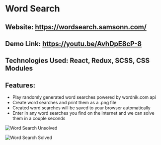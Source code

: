 # Word Search

## Website: https://wordsearch.samsonn.com/

## Demo Link: https://youtu.be/AvhDpE8cP-8

## Technologies Used: React, Redux, SCSS, CSS Modules

## Features:
* Play randomly generated word searches powered by wordnik.com api
* Create word searches and print them as a .png file
* Created word searches will be saved to your browser automatically
* Enter in any word searches you find on the internet and we 
can solve them in a couple seconds

![Word Search Unsolved](https://res.cloudinary.com/sotasamson96/image/upload/v1588469039/unsolved_dtanrs.png)

![Word Search Solved](https://res.cloudinary.com/sotasamson96/image/upload/v1588469039/solved_yvlr2a.png)




